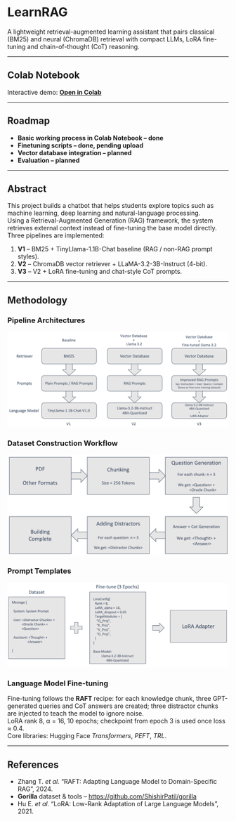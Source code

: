 # LearnRAG

A lightweight retrieval-augmented learning assistant that pairs classical (BM25) and neural (ChromaDB) retrieval with compact LLMs, LoRA fine-tuning and chain-of-thought (CoT) reasoning.

---

## Colab Notebook

Interactive demo: **[Open in Colab](YOUR_COLAB_LINK_HERE)**


---

## Roadmap

- **Basic working process in Colab Notebook – done**  
- **Finetuning scripts – done, pending upload**  
- **Vector database integration – planned**  
- **Evaluation – planned**

---

## Abstract
This project builds a chatbot that helps students explore topics such as machine learning, deep learning and natural-language processing.  
Using a Retrieval-Augmented Generation (RAG) framework, the system retrieves external context instead of fine-tuning the base model directly. Three pipelines are implemented:

1. **V1** – BM25 + TinyLlama-1.1B-Chat baseline (RAG / non-RAG prompt styles).  
2. **V2** – ChromaDB vector retriever + LLaMA-3.2-3B-Instruct (4-bit).  
3. **V3** – V2 + LoRA fine-tuning and chat-style CoT prompts.

---

## Methodology

### Pipeline Architectures
![Figure 1 – Pipeline overview](docs/img/pipelines.png)

### Dataset Construction Workflow
![Figure 2 – Dataset creation workflow](docs/img/DatasetCreation.png)

### Prompt Templates
![Figure 3 – Fine-tuning Sample](docs/img/DatasetSample.png)

### Language Model Fine-tuning
Fine-tuning follows the **RAFT** recipe: for each knowledge chunk, three GPT-generated queries and CoT answers are created; three distractor chunks are injected to teach the model to ignore noise.  
LoRA rank 8, α = 16, 10 epochs; checkpoint from epoch 3 is used once loss ≈ 0.4.  
Core libraries: Hugging Face *Transformers*, *PEFT*, *TRL*.

---

## References

- Zhang T. *et al.* “RAFT: Adapting Language Model to Domain-Specific RAG”, 2024.  
- **Gorilla** dataset & tools – <https://github.com/ShishirPatil/gorilla>  
- Hu E. *et al.* “LoRA: Low-Rank Adaptation of Large Language Models”, 2021.
